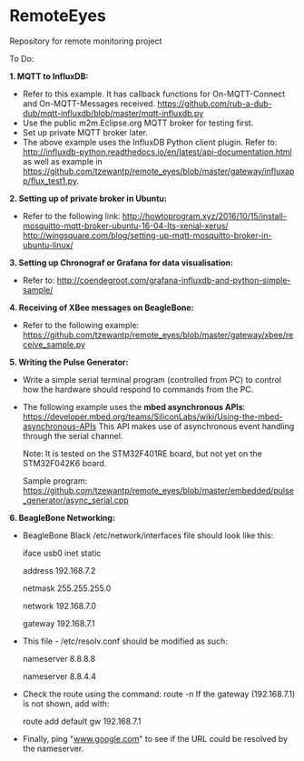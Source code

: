 # RemoteEyes
Repository for remote monitoring project

To Do:

**1. MQTT to InfluxDB:**
   - Refer to this example. It has callback functions for On-MQTT-Connect and On-MQTT-Messages received.
     https://github.com/rub-a-dub-dub/mqtt-influxdb/blob/master/mqtt-influxdb.py
   - Use the public m2m.Eclipse.org MQTT broker for testing first.
   - Set up private MQTT broker later.     
   - The above example uses the InfluxDB Python client plugin. Refer to:
     http://influxdb-python.readthedocs.io/en/latest/api-documentation.html as well as
     example in https://github.com/tzewantp/remote_eyes/blob/master/gateway/influxapp/flux_test1.py.


**2. Setting up of private broker in Ubuntu:**
   - Refer to the following link:
     http://howtoprogram.xyz/2016/10/15/install-mosquitto-mqtt-broker-ubuntu-16-04-lts-xenial-xerus/
     http://wingsquare.com/blog/setting-up-mqtt-mosquitto-broker-in-ubuntu-linux/

**3. Setting up Chronograf or Grafana for data visualisation:**
   - Refer to:
     http://coendegroot.com/grafana-influxdb-and-python-simple-sample/

**4. Receiving of XBee messages on BeagleBone:**
   - Refer to the following example:
     https://github.com/tzewantp/remote_eyes/blob/master/gateway/xbee/receive_sample.py

**5. Writing the Pulse Generator:** 
   - Write a simple serial terminal program (controlled from PC) to control how the hardware should respond to commands from the PC.
   - The following example uses the **mbed asynchronous APIs**:
     https://developer.mbed.org/teams/SiliconLabs/wiki/Using-the-mbed-asynchronous-APIs
     This API makes use of asynchronous event handling through the serial channel.
     
     Note: It is tested on the STM32F401RE board, but not yet on the STM32F042K6 board.
     
     Sample program: https://github.com/tzewantp/remote_eyes/blob/master/embedded/pulse_generator/async_serial.cpp
     
**6. BeagleBone Networking:** 
   - BeagleBone Black /etc/network/interfaces file should look like this:
    
     iface usb0 inet static
     
     address 192.168.7.2
     
     netmask 255.255.255.0
     
     network 192.168.7.0
     
     gateway 192.168.7.1
     
   - This file - /etc/resolv.conf should be modified as such:
   
     nameserver 8.8.8.8
     
     nameserver 8.8.4.4
   
   - Check the route using the command: route -n
     If the gateway (192.168.7.1) is not shown, add with:
     
     route add default gw 192.168.7.1

   - Finally, ping "www.google.com" to see if the URL could be resolved by the nameserver.
